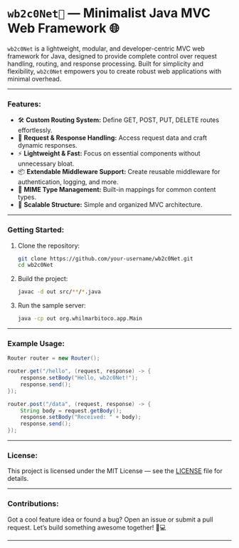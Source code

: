 # **`wb2c0Net🚀` — Minimalist Java MVC Web Framework** 🌐

`wb2c0Net` is a lightweight, modular, and developer-centric MVC web framework for Java, designed to provide complete control over request handling, routing, and response processing. Built for simplicity and flexibility, `wb2c0Net` empowers you to create robust web applications with minimal overhead.

---

### **Features:**

* 🛠️ **Custom Routing System:** Define GET, POST, PUT, DELETE routes effortlessly.
* 🔄 **Request & Response Handling:** Access request data and craft dynamic responses.
* ⚡ **Lightweight & Fast:** Focus on essential components without unnecessary bloat.
* 📦 **Extendable Middleware Support:** Create reusable middleware for authentication, logging, and more.
* 📂 **MIME Type Management:** Built-in mappings for common content types.
* 🧩 **Scalable Structure:** Simple and organized MVC architecture.

---

### **Getting Started:**

1. Clone the repository:

   ```bash
   git clone https://github.com/your-username/wb2c0Net.git
   cd wb2c0Net
   ```

2. Build the project:

   ```bash
   javac -d out src/**/*.java
   ```

3. Run the sample server:

   ```bash
   java -cp out org.whilmarbitoco.app.Main
   ```

---

### **Example Usage:**

```java
Router router = new Router();

router.get("/hello", (request, response) -> {
    response.setBody("Hello, wb2c0Net!");
    response.send();
});

router.post("/data", (request, response) -> {
    String body = request.getBody();
    response.setBody("Received: " + body);
    response.send();
});
```

---

### **License:**

This project is licensed under the MIT License — see the [LICENSE](./LICENSE) file for details.

---

### **Contributions:**

Got a cool feature idea or found a bug? Open an issue or submit a pull request. Let’s build something awesome together! 💪💻

---
